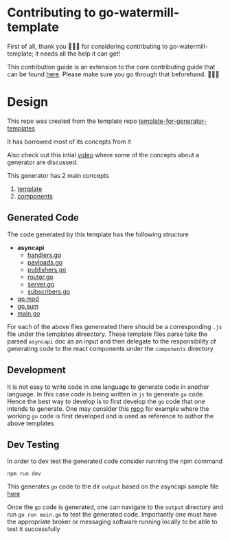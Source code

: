 # Contributing to go-watermill-template

First of all, thank you 🙇🏾‍♀️ for considering contributing to go-watermill-template; it needs all the help it can get!

This contribution guide is an extension to the core contributing guide that can be found [here](https://github.com/asyncapi/.github/blob/master/CONTRIBUTING.md). Please make sure you go through that beforehand. 🙂👍🏽

# Design

This repo was created from the template repo [template-for-generator-templates](https://github.com/asyncapi/template-for-generator-templates)

It has borrowed most of its concepts from it

Also check out this intial [video](https://www.youtube.com/watch?v=0ueeYM_0hck) where some of the concepts about a generator are discussed.

This generator has 2 main concepts

1. [template](https://github.com/asyncapi/go-watermill-template/tree/master/template)
2. [components](https://github.com/asyncapi/go-watermill-template/tree/master/components)

## Generated Code

The code generated by this template has the following structure

- __asyncapi__
  - [handlers.go](asyncapi/handlers.go)
  - [payloads.go](asyncapi/payloads.go)
  - [publishers.go](asyncapi/publishers.go)
  - [router.go](asyncapi/router.go)
  - [server.go](asyncapi/server.go)
  - [subscribers.go](asyncapi/subscribers.go)
- [go.mod](go.mod)
- [go.sum](go.sum)
- [main.go](main.go)

For each of the above files genenrated there should be a corresponding `.js` file under the templates direectory.
These template files parse take the parsed `asyncapi` doc as an input and then delegate to the responsibility of generating code to the react components under the `components` directory

## Development

It is not easy to write code in one language to generate code in another language.
In this case code is being written in `js` to generate `go` code.
Hence the best way to develop is to first develop the `go` code that one intends to generate.
One may consider this [repo](https://github.com/anandsunderraman/watermill-reference) for example where the working `go` code is first developed and is used as reference to author the above templates

## Dev Testing

In order to dev test the generated code consider running the npm command

```
npm run dev
```

This generates `go` code to the dir `output` based on the asyncapi sample file [here](https://github.com/asyncapi/go-watermill-template/blob/master/test/asyncapi.yaml)

Once the `go` code is generated, one can navigate to the `output` directory and run `go run main.go` to test the generated code.
Importantly one must have the appropriate broker or messaging software running locally to be able to test it successfully



